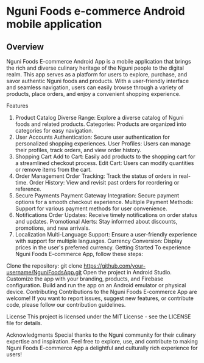 # Nguni Foods e-commerce Android mobile application


## Overview
Nguni Foods E-commerce Android App is a mobile application that brings the rich and diverse culinary heritage of the Nguni people to the digital realm. This app serves as a platform for users to explore, purchase, and savor authentic Nguni foods and products. With a user-friendly interface and seamless navigation, users can easily browse through a variety of products, place orders, and enjoy a convenient shopping experience.

Features
1. Product Catalog
Diverse Range: Explore a diverse catalog of Nguni foods and related products.
Categories: Products are organized into categories for easy navigation.
2. User Accounts
Authentication: Secure user authentication for personalized shopping experiences.
User Profiles: Users can manage their profiles, track orders, and view order history.
3. Shopping Cart
Add to Cart: Easily add products to the shopping cart for a streamlined checkout process.
Edit Cart: Users can modify quantities or remove items from the cart.
4. Order Management
Order Tracking: Track the status of orders in real-time.
Order History: View and revisit past orders for reordering or reference.
5. Secure Payments
Payment Gateway Integration: Secure payment options for a smooth checkout experience.
Multiple Payment Methods: Support for various payment methods for user convenience.
6. Notifications
Order Updates: Receive timely notifications on order status and updates.
Promotional Alerts: Stay informed about discounts, promotions, and new arrivals.
7. Localization
Multi-Language Support: Ensure a user-friendly experience with support for multiple languages.
Currency Conversion: Display prices in the user's preferred currency.
Getting Started
To experience Nguni Foods E-commerce App, follow these steps:

Clone the repository: git clone https://github.com/your-username/NguniFoodsApp.git
Open the project in Android Studio.
Customize the app with your branding, products, and Firebase configuration.
Build and run the app on an Android emulator or physical device.
Contributing
Contributions to the Nguni Foods E-commerce App are welcome! If you want to report issues, suggest new features, or contribute code, please follow our contribution guidelines.

License
This project is licensed under the MIT License - see the LICENSE file for details.

Acknowledgments
Special thanks to the Nguni community for their culinary expertise and inspiration.
Feel free to explore, use, and contribute to making Nguni Foods E-commerce App a delightful and culturally rich experience for users!
